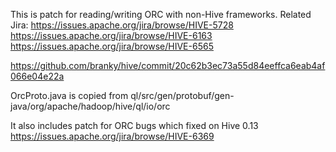 This is patch for reading/writing ORC with non-Hive frameworks.
Related Jira:
https://issues.apache.org/jira/browse/HIVE-5728
https://issues.apache.org/jira/browse/HIVE-6163
https://issues.apache.org/jira/browse/HIVE-6565

https://github.com/branky/hive/commit/20c62b3ec73a55d84eeffca6eab4af066e04e22a

OrcProto.java is copied from ql/src/gen/protobuf/gen-java/org/apache/hadoop/hive/ql/io/orc

It also includes patch for ORC bugs which fixed on Hive 0.13
https://issues.apache.org/jira/browse/HIVE-6369
